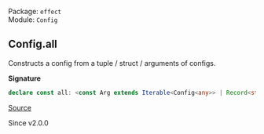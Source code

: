 Package: `effect`<br />
Module: `Config`<br />

## Config.all

Constructs a config from a tuple / struct / arguments of configs.

**Signature**

```ts
declare const all: <const Arg extends Iterable<Config<any>> | Record<string, Config<any>>>(arg: Arg) => Config<[Arg] extends [ReadonlyArray<Config<any>>] ? { -readonly [K in keyof Arg]: [Arg[K]] extends [Config<infer A>] ? A : never; } : [Arg] extends [Iterable<Config<infer A>>] ? Array<A> : [Arg] extends [Record<string, Config<any>>] ? { -readonly [K in keyof Arg]: [Arg[K]] extends [Config<infer A>] ? A : never; } : never>
```

[Source](https://github.com/Effect-TS/effect/tree/main/packages/effect/src/Config.ts#L103)

Since v2.0.0